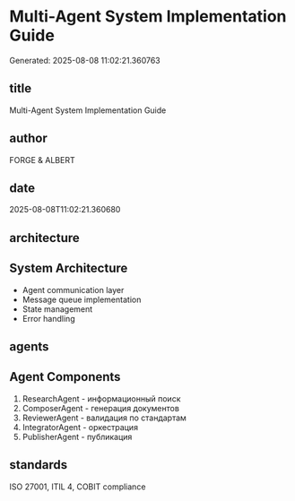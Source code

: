 # Multi-Agent System Implementation Guide

Generated: 2025-08-08 11:02:21.360763

## title
Multi-Agent System Implementation Guide

## author
FORGE & ALBERT

## date
2025-08-08T11:02:21.360680

## architecture

## System Architecture
- Agent communication layer
- Message queue implementation
- State management
- Error handling
            

## agents

## Agent Components
1. ResearchAgent - информационный поиск
2. ComposerAgent - генерация документов
3. ReviewerAgent - валидация по стандартам
4. IntegratorAgent - оркестрация
5. PublisherAgent - публикация
            

## standards
ISO 27001, ITIL 4, COBIT compliance

